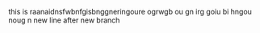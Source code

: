 this is  raanaidnsfwbnfgisbnggneringoure ogrwgb ou gn irg goiu bi hngou noug n 
new line after new branch